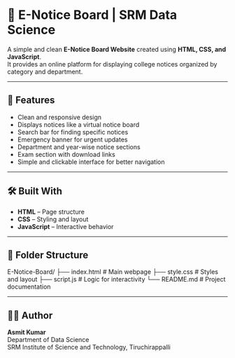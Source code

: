 # 📢 E-Notice Board | SRM Data Science

A simple and clean **E-Notice Board Website** created using **HTML, CSS, and JavaScript**.  
It provides an online platform for displaying college notices organized by category and department.

---

## 🎯 Features

- Clean and responsive design  
- Displays notices like a virtual notice board  
- Search bar for finding specific notices  
- Emergency banner for urgent updates  
- Department and year-wise notice sections  
- Exam section with download links  
- Simple and clickable interface for better navigation  

---

## 🛠️ Built With

- **HTML** – Page structure  
- **CSS** – Styling and layout  
- **JavaScript** – Interactive behavior  

---

## 📁 Folder Structure
E-Notice-Board/
├── index.html # Main webpage
├── style.css # Styles and layout
├── script.js # Logic for interactivity
└── README.md # Project documentation

---

## 🧑‍💻 Author

**Asmit Kumar**  
Department of Data Science  
SRM Institute of Science and Technology, Tiruchirappalli
